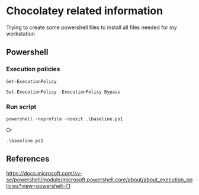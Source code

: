 # Chocolatey related information

Trying to create some powershell files to install all files needed for my workstation

## Powershell

### Execution policies

`Get-ExecutionPolicy`

`Set-ExecutionPolicy -ExecutionPolicy Bypass`

### Run script

`powershell -noprofile -noexit .\baseline.ps1`

Or

`.\baseline.ps1`

## References

<https://docs.microsoft.com/sv-se/powershell/module/microsoft.powershell.core/about/about_execution_policies?view=powershell-7.1>  